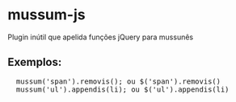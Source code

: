 mussum-js
=========

Plugin inútil que apelida funções jQuery para mussunês

Exemplos:
---------
<pre>
  mussum('span').removis(); ou $('span').removis()
  mussum('ul').appendis(li); ou $('ul').appendis(li)
</pre>